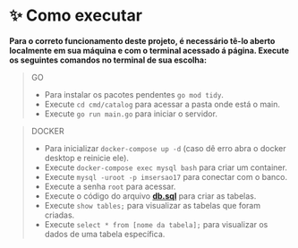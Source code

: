 # **✨ Como executar**

**Para o correto funcionamento deste projeto, é necessário tê-lo aberto localmente em sua máquina e com o terminal acessado á página. Execute os seguintes comandos no terminal de sua escolha:**

> GO
>
> - Para instalar os pacotes pendentes `go mod tidy`.
> - Execute `cd cmd/catalog` para acessar a pasta onde está o main.
> - Execute `go run main.go` para iniciar o servidor.

> DOCKER
>
> - Para inicializar `docker-compose up -d` (caso dê erro abra o docker desktop e reinicie ele).
> - Execute `docker-compose exec mysql bash` para criar um container.
> - Execute `mysql -uroot -p imsersao17` para conectar com o banco.
> - Execute a senha `root` para acessar.
> - Execute o código do arquivo **[db.sql](./db.sql)** para criar as tabelas.
> - Execute `show tables;` para visualizar as tabelas que foram criadas.
> - Execute `select * from [nome da tabela];` para visualizar os dados de uma tabela específica.
